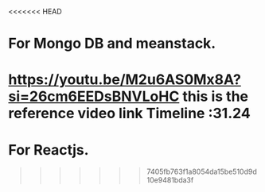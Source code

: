 <<<<<<< HEAD
# For Mongo DB and meanstack.
https://youtu.be/M2u6AS0Mx8A?si=26cm6EEDsBNVLoHC
this is the reference video link 
Timeline :31.24
=======
# For Reactjs.
>>>>>>> 7405fb763f1a8054da15be510d9d10e9481bda3f
